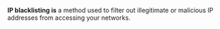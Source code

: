 **IP blacklisting is** a method used to filter out illegitimate or malicious IP addresses from accessing your networks.